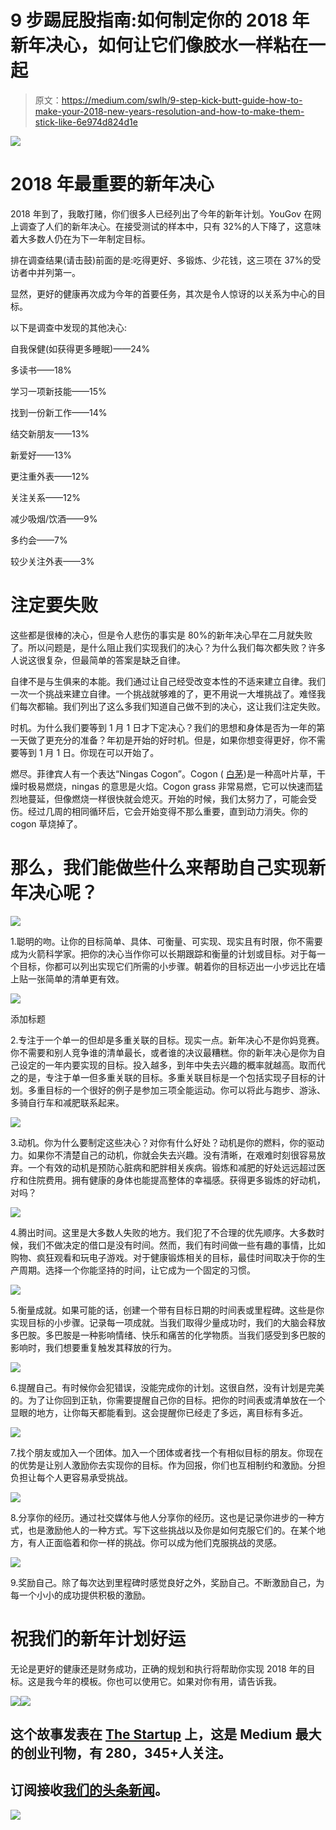 # 9 步踢屁股指南:如何制定你的 2018 年新年决心，如何让它们像胶水一样粘在一起

> 原文：<https://medium.com/swlh/9-step-kick-butt-guide-how-to-make-your-2018-new-years-resolution-and-how-to-make-them-stick-like-6e974d824d1e>

![](img/0f5a3ee669e67d95560cdcaccff5fb2d.png)

# 2018 年最重要的新年决心

2018 年到了，我敢打赌，你们很多人已经列出了今年的新年计划。YouGov 在网上调查了人们的新年决心。在接受测试的样本中，只有 32%的人下降了，这意味着大多数人仍在为下一年制定目标。

排在调查结果(请击鼓)前面的是:吃得更好、多锻炼、少花钱，这三项在 37%的受访者中并列第一。

显然，更好的健康再次成为今年的首要任务，其次是令人惊讶的以关系为中心的目标。

以下是调查中发现的其他决心:

自我保健(如获得更多睡眠)——24%

多读书——18%

学习一项新技能——15%

找到一份新工作——14%

结交新朋友——13%

新爱好——13%

更注重外表——12%

关注关系——12%

减少吸烟/饮酒——9%

多约会——7%

较少关注外表——3%

# 注定要失败

这些都是很棒的决心，但是令人悲伤的事实是 80%的新年决心早在二月就失败了。所以问题是，是什么阻止我们实现我们的决心？为什么我们每次都失败？许多人说这很复杂，但最简单的答案是缺乏自律。

自律不是与生俱来的本能。我们通过让自己经受改变本性的不适来建立自律。我们一次一个挑战来建立自律。一个挑战就够难的了，更不用说一大堆挑战了。难怪我们每次都输。我们列出了这么多我们知道自己做不到的决心，这让我们注定失败。

时机。为什么我们要等到 1 月 1 日才下定决心？我们的思想和身体是否为一年的第一天做了更充分的准备？年初是开始的好时机。但是，如果你想变得更好，你不需要等到 1 月 1 日。你现在可以开始了。

燃尽。菲律宾人有一个表达“Ningas Cogon”。Cogon ( [白茅](https://en.wikipedia.org/wiki/Imperata_cylindrica))是一种高叶片草，干燥时极易燃烧，ningas 的意思是火焰。Cogon grass 非常易燃，它可以快速而猛烈地蔓延，但像燃烧一样很快就会熄灭。开始的时候，我们太努力了，可能会受伤。经过几周的相同循环后，它会开始变得不那么重要，直到动力消失。你的 cogon 草烧掉了。

# 那么，我们能做些什么来帮助自己实现新年决心呢？

![](img/5cc33516206ac02a6e1536eb230d908b.png)

1.聪明的吻。让你的目标简单、具体、可衡量、可实现、现实且有时限，你不需要成为火箭科学家。把你的决心当作你可以长期跟踪和衡量的计划或目标。对于每一个目标，你都可以列出实现它们所需的小步骤。朝着你的目标迈出一小步远比在墙上贴一张简单的清单更有效。

![](img/d5bb8eb32ee19e9691916b5c6d589d78.png)

添加标题

2.专注于一个单一的但却是多重关联的目标。现实一点。新年决心不是你妈竞赛。你不需要和别人竞争谁的清单最长，或者谁的决议最糟糕。你的新年决心是你为自己设定的一年内要实现的目标。投入越多，到年中失去兴趣的概率就越高。取而代之的是，专注于单一但多重关联的目标。多重关联目标是一个包括实现子目标的计划。多重目标的一个很好的例子是参加三项全能运动。你可以将此与跑步、游泳、多骑自行车和减肥联系起来。

![](img/cdbf5422128338689a7b2a0f13f27f29.png)

3.动机。你为什么要制定这些决心？对你有什么好处？动机是你的燃料，你的驱动力。如果你不清楚自己的动机，你就会失去兴趣。没有清晰，在艰难时刻很容易放弃。一个有效的动机是预防心脏病和肥胖相关疾病。锻炼和减肥的好处远远超过医疗和住院费用。拥有健康的身体也能提高整体的幸福感。获得更多锻炼的好动机，对吗？

![](img/41bedb634ec97fd5bdd90b2243d07a8b.png)

4.腾出时间。这里是大多数人失败的地方。我们犯了不合理的优先顺序。大多数时候，我们不做决定的借口是没有时间。然而，我们有时间做一些有趣的事情，比如购物、疯狂观看和玩电子游戏。对于健康锻炼相关的目标，最佳时间取决于你的生产周期。选择一个你能坚持的时间，让它成为一个固定的习惯。

![](img/0491b7db264365a00dc24264e2c197c0.png)

5.衡量成就。如果可能的话，创建一个带有目标日期的时间表或里程碑。这些是你实现目标的小步骤。记录每一项成就。当我们取得少量成功时，我们的大脑会释放多巴胺。多巴胺是一种影响情绪、快乐和痛苦的化学物质。当我们感受到多巴胺的影响时，我们想要重复触发其释放的行为。

![](img/1b4bcbf3549138cb9c54edaa9d2b3011.png)

6.提醒自己。有时候你会犯错误，没能完成你的计划。这很自然，没有计划是完美的。为了让你回到正轨，你需要提醒自己你的目标。把你的时间表或清单放在一个显眼的地方，让你每天都能看到。这会提醒你已经走了多远，离目标有多近。

![](img/0583b839bfea563859713adb5aca520a.png)

7.找个朋友或加入一个团体。加入一个团体或者找一个有相似目标的朋友。你现在的优势是让别人激励你去实现你的目标。作为回报，你们也互相制约和激励。分担负担让每个人更容易承受挑战。

![](img/90bf9a3d575d45059aa48b80cc4f3285.png)

8.分享你的经历。通过社交媒体与他人分享你的经历。这也是记录你进步的一种方式，也是激励他人的一种方式。写下这些挑战以及你是如何克服它们的。在某个地方，有人正面临着和你一样的挑战。你可以成为他们克服挑战的灵感。

![](img/d1a35ae94731437c6ea33e96a0d48594.png)

9.奖励自己。除了每次达到里程碑时感觉良好之外，奖励自己。不断激励自己，为每一个小小的成功提供积极的激励。

# 祝我们的新年计划好运

无论是更好的健康还是财务成功，正确的规划和执行将帮助你实现 2018 年的目标。这是我今年的模板。你也可以使用它。如果对你有用，请告诉我。

![](img/714c9eb28ed08c755ebdd1e4112d1dda.png)![](img/731acf26f5d44fdc58d99a6388fe935d.png)

## 这个故事发表在 [The Startup](https://medium.com/swlh) 上，这是 Medium 最大的创业刊物，有 280，345+人关注。

## 订阅接收[我们的头条新闻](http://growthsupply.com/the-startup-newsletter/)。

![](img/731acf26f5d44fdc58d99a6388fe935d.png)